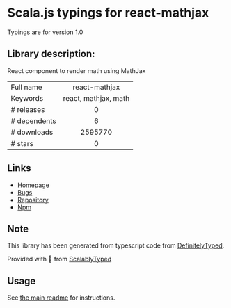 
# Scala.js typings for react-mathjax

Typings are for version 1.0

## Library description:
React component to render math using MathJax

|                    |                 |
| ------------------ | :-------------: |
| Full name          | react-mathjax |
| Keywords           | react, mathjax, math |
| # releases         | 0 |
| # dependents       | 6 |
| # downloads        | 2595770 |
| # stars            | 0 |

## Links
- [Homepage](https://github.com/SamyPesse/react-mathjax#readme)
- [Bugs](https://github.com/SamyPesse/react-mathjax/issues)
- [Repository](https://github.com/SamyPesse/react-mathjax)
- [Npm](https://www.npmjs.com/package/react-mathjax)
    


## Note
This library has been generated from typescript code from [DefinitelyTyped](https://definitelytyped.org).

Provided with :purple_heart: from [ScalablyTyped](https://github.com/oyvindberg/ScalablyTyped)

## Usage
See [the main readme](../../readme.md) for instructions.


